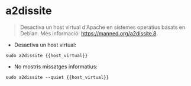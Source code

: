 # a2dissite

> Desactiva un host virtual d'Apache en sistemes operatius basats en Debian.
> Més informació: <https://manned.org/a2dissite.8>.

- Desactiva un host virtual:

`sudo a2dissite {{host_virtual}}`

- No mostris missatges informatius:

`sudo a2dissite --quiet {{host_virtual}}`
